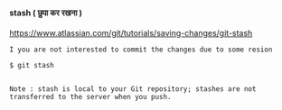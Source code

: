 #### stash ( छुपा कर रखना )
https://www.atlassian.com/git/tutorials/saving-changes/git-stash

	I you are not interested to commit the changes due to some resion 

	$ git stash 


	Note : stash is local to your Git repository; stashes are not transferred to the server when you push.
